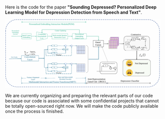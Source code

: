 

Here is the code for the paper **"Sounding Depressed? Personalized Deep Learning Model for Depression Detection from Speech and Text"**.

<img src='.\Fig\flow.png'>

We are currently organizing and preparing the relevant parts of our code because our code is associated with some confidential projects that cannot be totally open-sourced right now. We will make the code publicly available once the process is finished. 
